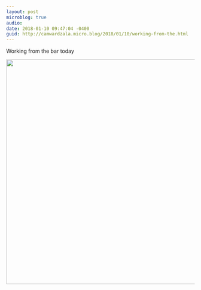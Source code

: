 ```yaml
---
layout: post
microblog: true
audio: 
date: 2018-01-10 09:47:04 -0400
guid: http://camwardzala.micro.blog/2018/01/10/working-from-the.html
---
```

Working from the bar today

<img src="http://www.camwardzala.com/uploads/2018/320717cc07.jpg" width="600" height="600" />
